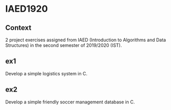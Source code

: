 # IAED1920

## Context
2 project exercises assigned from IAED (Introduction to Algorithms and Data Structures) in the second semester of 2019/2020 (IST).

## ex1
Develop a simple logistics system in C.

## ex2
Develop a simple friendly soccer management database in C.
